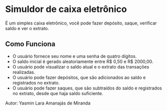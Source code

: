 # Simuldor de caixa eletrônico
É um simples caixa eletrônico, você pode fazer depósito, saque, verificar saldo e ver o extrato. 
## Como Funciona
 * O usuário fornece seu nome e uma senha de quatro dígitos.
 * O saldo inicial é gerado aleatoriamente entre R$ 0,50 e R$ 2000,00.
 * O usuário pode visualizar o saldo atual e o extrato das transações realizadas.
 * O usuário pode fazer depósitos, que são adicionados ao saldo e registrados no extrato.
 * O usuário pode fazer saques, que são subtraídos do saldo e registrados no extrato, desde que haja saldo suficiente.

Autor: Yasmin Lara Amanajás de Miranda
